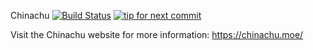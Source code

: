 Chinachu [![Build Status](https://secure.travis-ci.org/katakk/Chinachu.png)](http://travis-ci.org/katakk/Chinachu) [![tip for next commit](http://tip4commit.com/projects/689.svg)](http://tip4commit.com/projects/689)

Visit the Chinachu website for more information: <https://chinachu.moe/>
